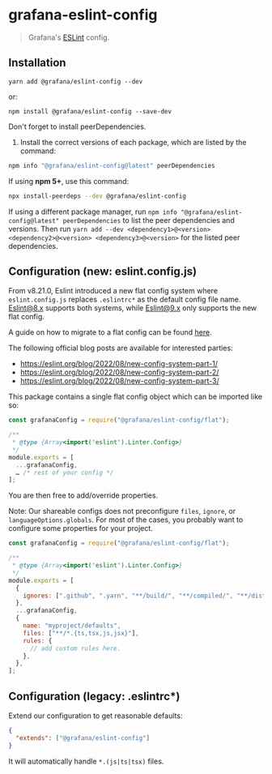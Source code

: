 # grafana-eslint-config

> Grafana's [ESLint](https://eslint.org) config.

## Installation

```shell
yarn add @grafana/eslint-config --dev
```

or:

```shell
npm install @grafana/eslint-config --save-dev
```

Don't forget to install peerDependencies.

1. Install the correct versions of each package, which are listed by the command:

```sh
npm info "@grafana/eslint-config@latest" peerDependencies
```

If using **npm 5+**, use this command:

```sh
npx install-peerdeps --dev @grafana/eslint-config
```

If using a different package manager, run `npm info "@grafana/eslint-config@latest" peerDependencies` to list the peer dependencies and versions. Then run `yarn add --dev <dependency1>@<version> <dependency2>@<version> <dependency3>@<version>` for the listed peer dependencies.

## Configuration (new: eslint.config.js)

From v8.21.0, Eslint introduced a new flat config system where `eslint.config.js` replaces `.eslintrc*` as the default config file name. Eslint@8.x supports both systems, while Eslint@9.x only supports the new flat config.

A guide on how to migrate to a flat config can be found [here](https://eslint.org/docs/latest/extend/plugin-migration-flat-config).

The following official blog posts are available for interested parties:

- https://eslint.org/blog/2022/08/new-config-system-part-1/
- https://eslint.org/blog/2022/08/new-config-system-part-2/
- https://eslint.org/blog/2022/08/new-config-system-part-3/

This package contains a single flat config object which can be imported like so:

```js
const grafanaConfig = require("@grafana/eslint-config/flat");

/**
 * @type {Array<import('eslint').Linter.Config>}
 */
module.exports = [
  ...grafanaConfig,
  … /* rest of your config */
];
```

You are then free to add/override properties.

Note: Our shareable configs does not preconfigure `files`, `ignore`, or `languageOptions.globals`. For most of the cases, you probably want to configure some properties for your project.

```js
const grafanaConfig = require("@grafana/eslint-config/flat");

/**
 * @type {Array<import('eslint').Linter.Config>}
 */
module.exports = [
  {
    ignores: [".github", ".yarn", "**/build/", "**/compiled/", "**/dist/"],
  },
  ...grafanaConfig,
  {
    name: "myproject/defaults",
    files: ["**/*.{ts,tsx,js,jsx}"],
    rules: {
      // add custom rules here.
    },
  },
];
```

## Configuration (legacy: .eslintrc\*)

Extend our configuration to get reasonable defaults:

```json
{
  "extends": ["@grafana/eslint-config"]
}
```

It will automatically handle `*.(js|ts|tsx)` files.
